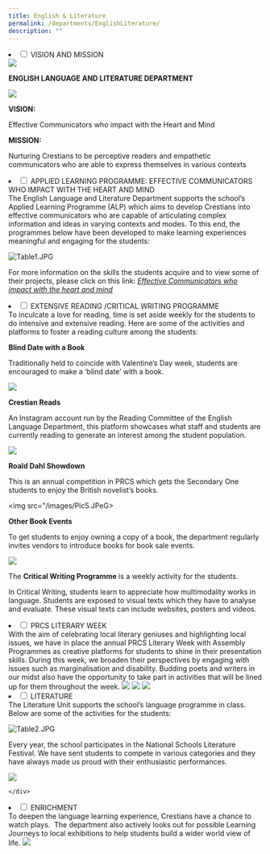 ```yaml
---
title: English & Literature
permalink: /departments/EnglishLiterature/
description: ""
---
```

<li>
		<input type="checkbox" id="accordion1">
		<label for="accordion1">VISION AND MISSION</label>
<div>
	
<img src="/images/Pic1.jpg"> 

**ENGLISH LANGUAGE AND LITERATURE DEPARTMENT**

<img src="/images/Pic2.jpg">

**VISION:**

Effective Communicators who impact with the Heart and Mind

  

**MISSION:**

Nurturing Crestians to be perceptive readers and empathetic communicators who are able to express themselves in various contexts
	</div>
	
<li>
		<input type="checkbox" id="accordion2">
		<label for="accordion2">APPLIED LEARNING PROGRAMME: EFFECTIVE COMMUNICATORS WHO IMPACT WITH THE HEART AND MIND</label> 

<div>
	The English Language and Literature Department supports the school’s Applied Learning Programme (ALP) which aims to develop Crestians into effective communicators who are capable of articulating complex information and ideas in varying contexts and modes. To this end, the programmes below have been developed to make learning experiences meaningful and engaging for the students:  

![Table1.JPG](https://prcss.moe.edu.sg/qql/slot/u200/pdf/Eng&Lit/Table1.JPG)

  

For more information on the skills the students acquire and to view some of their projects, please click on this link: [_Effective Communicators who impact with the heart and mind_](https://prcss.moe.edu.sg/about-us/virtual-open-house-2021) 

</div>

<li>
		<input type="checkbox" id="accordion3">
		<label for="accordion3">EXTENSIVE READING /CRITICAL WRITING PROGRAMME</label>

<div>
	To inculcate a love for reading, time is set aside weekly for the students to do intensive and extensive reading. Here are some of the activities and platforms to foster a reading culture among the students:  

  

**Blind Date with a Book**

Traditionally held to coincide with Valentine’s Day week, students are encouraged to make a ‘blind date’ with a book.

  

<img src="/images/Pic3.jpeg">

**Crestian Reads**  

An Instagram account run by the Reading Committee of the English Language Department, this platform showcases what staff and students are currently reading to generate an interest among the student population.

  

<img src="/images/Pic4.jpeg">

**Roald Dahl Showdown**  

This is an annual competition in PRCS which gets the Secondary One students to enjoy the British novelist’s books.

  

<img src="/images/Pic5.JPeG>

**Other Book Events**  

To get students to enjoy owning a copy of a book, the department regularly invites vendors to introduce books for book sale events.

  

<img src="/images/Pic6.jpeg">

  

The **Critical Writing Programme** is a weekly activity for the students.  

In Critical Writing, students learn to appreciate how multimodality works in language. Students are exposed to visual texts which they have to analyse and evaluate. These visual texts can include websites, posters and videos. </div>

<li>
		<input type="checkbox" id="accordion4">
		<label for="accordion4">PRCS LITERARY WEEK </label>
	
<div>
	With the aim of celebrating local literary geniuses and highlighting local issues, we have in place the annual PRCS Literary Week with Assembly Programmes as creative platforms for students to shine in their presentation skills. During this week, we broaden their perspectives by engaging with issues such as marginalisation and disability. Budding poets and writers in our midst also have the opportunity to take part in activities that will be lined up for them throughout the week.  
  

<img src="/images/Pic7.jpeg">

														

<img src="/images/Pic8.jpeg">

  

<img src="/images/Pic9.jpeg">
	</div>

<li>
		<input type="checkbox" id="accordion5">
		<label for="accordion5">LITERATURE</label>  

<div> 
	The Literature Unit supports the school’s language programme in class. Below are some of the activities for the students:  
  

![Table2.JPG](https://prcss.moe.edu.sg/qql/slot/u200/pdf/Eng&Lit/Table2.JPG)

  

Every year, the school participates in the National Schools Literature Festival. We have sent students to compete in various categories and they have always made us proud with their enthusiastic performances.  

  

<img src="/images/Pic10.jpeg">
														 
	</div>

<li>
		<input type="checkbox" id="accordion6">
																					<label for="accordion6">ENRICHMENT</label>
	
<div>
	To deepen the language learning experience, Crestians have a chance to watch plays.  The department also actively looks out for possible Learning Journeys to local exhibitions to help students build a wider world view of life.  
  
<img src="/images/pic11.jpeg">
	</div>